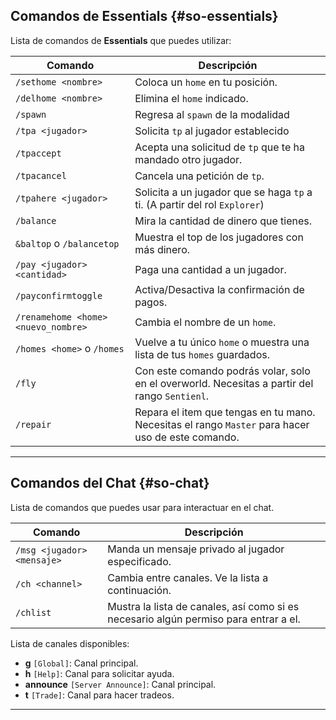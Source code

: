 ## Comandos de Essentials {#so-essentials}

Lista de comandos de **Essentials** que puedes utilizar:

| Comando                             | Descripción                                                                                       |
|-------------------------------------|---------------------------------------------------------------------------------------------------|
| `/sethome <nombre>`                 | Coloca un `home` en tu posición.                                                                  |
| `/delhome <nombre>`                 | Elimina el `home` indicado.                                                                       |
| `/spawn`                            | Regresa al `spawn` de la modalidad                                                                |
| `/tpa <jugador>`                    | Solicita `tp` al jugador establecido                                                              |
| `/tpaccept`                         | Acepta una solicitud de `tp` que te ha mandado otro jugador.                                      |
| `/tpacancel`                        | Cancela una petición de `tp`.                                                                     |
| `/tpahere <jugador>`                | Solicita a un jugador que se haga `tp` a ti. (A partir del rol `Explorer`)                        |
| `/balance`                          | Mira la cantidad de dinero que tienes.                                                            |
| `&baltop` o `/balancetop`           | Muestra el top de los jugadores con más dinero.                                                   |
| `/pay <jugador> <cantidad>`         | Paga una cantidad a un jugador.                                                                   |
| `/payconfirmtoggle`                 | Activa/Desactiva la confirmación de pagos.                                                        |
| `/renamehome <home> <nuevo_nombre>` | Cambia el nombre de un `home`.                                                                    |
| `/homes <home>` o `/homes`          | Vuelve a tu único `home` o muestra una lista de tus `homes` guardados.                            |
| `/fly`                              | Con este comando podrás volar, solo en el overworld. Necesitas a partir del rango `Sentienl`.     |
| `/repair`                           | Repara el item que tengas en tu mano. Necesitas el rango `Master` para hacer uso de este comando. |

---

## Comandos del Chat {#so-chat}

Lista de comandos que puedes usar para interactuar en el chat.

| Comando                    | Descripción                                                                          |
|----------------------------|--------------------------------------------------------------------------------------|
| `/msg <jugador> <mensaje>` | Manda un mensaje privado al jugador especificado.                                    |
| `/ch <channel>`            | Cambia entre canales. Ve la lista a continuación.                                    |
| `/chlist`                  | Mustra la lista de canales, así como si es necesario algún permiso para entrar a el. |

Lista de canales disponibles:
- **g** `[Global]`: Canal principal.
- **h** `[Help]`: Canal para solicitar ayuda.
- **announce** `[Server Announce]`: Canal principal.
- **t** `[Trade]`: Canal para hacer tradeos.

---